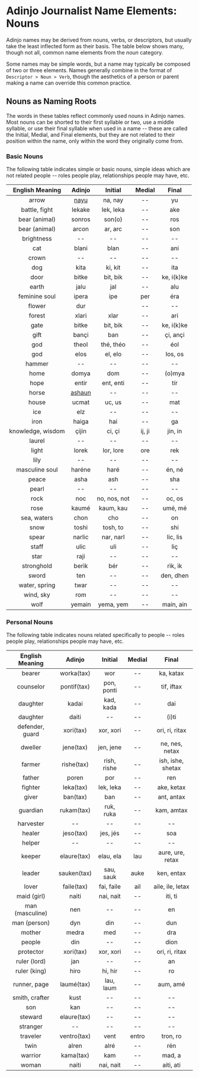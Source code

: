 # Adinjo Journalist Name Elements: Nouns

Adinjo names may be derived from nouns, verbs, or descriptors, but usually take the least inflected form as their basis. The table below shows many, though not all, common name elements from the _noun_ category.

Some names may be simple words, but a name may typically be composed of two or three elements. Names generally combine in the format of `Descriptor > Noun > Verb`, though the aesthetics of a person or parent making a name can override this common practice.

## Nouns as Naming Roots

The words in these tables reflect commonly used nouns in Adinjo names. Most nouns can be shorted to their first syllable or two, use a middle syllable, or use their final syllable when used in a name -- these are called the Initial, Medial, and Final elements, but they are not related to their position within the name, only within the word they originally come from.

### Basic Nouns

The following table indicates simple or basic nouns, simple ideas which are not related people -- roles people play, relationships people may have, etc.

| English Meaning   | Adinjo    | Initial      | Medial  | Final      |
|:-----------------:|:---------:|:------------:|:-------:|:----------:|
| arrow             | [nayu](../../lexicon/n/nayu.md)      | na, nay      | --      | yu         |
| battle, fight     | lekake    | lek, leka    | --      | ake        |
| bear (animal)     | sonros    | son(o)       | --      | ros        |
| bear (animal)     | arcon     | ar, arc      | --      | son        |
| brightness        | --        | --           | --      | --         |
| cat               | blani     | blan         | --      | ani        |
| crown             | --        | --           | --      | --         |
| dog               | kita      | ki, kit      | --      | ita        |
| door              | bitke     | bit, bik     | --      | ke, i(k)ke |
| earth             | jalu      | jal          | --      | alu        |
| feminine soul     | ipera     | ipe          | per     | éra        |
| flower            | dur       |              | --      | --         |
| forest            | xlari     | xlar         | --      | ari        |
| gate              | bitke     | bit, bik     | --      | ke, i(k)ke |
| gift              | bançi     | ban          | --      | çi, ançi   |
| god               | theol     | thé, théo    | --      | éol        |
| god               | elos      | el, elo      | --      | los, os    |
| hammer            | --        | --           | --      | --         |
| home              | domya     | dom          | --      | (o)mya     |
| hope              | entir     | ent, enti    | --      | tír        |
| horse             | [ashaun](../../lexicon/a/ashaun.md)    | --           | --      | --         |
| house             | ucmat     | uc, us       | --      | mat        |
| ice               | elz       | --           | --      | --         |
| iron              | haiga     | hai          | --      | ga         |
| knowledge, wisdom | çijin     | ci, çi       | ij, ji  | jin, in    |
| laurel            | --        | --           | --      | --         |
| light             | lorek     | lor, lore    | ore     | rek        |
| lily              | --        | --           | --      | --         |
| masculine soul    | haréne    | haré         | --      | én, né     |
| peace             | asha      | ash          | --      | sha        |
| pearl             | --        | --           | --      | --         |
| rock              | noc       | no, nos, not | --      | oc, os     |
| rose              | kaumé     | kaum, kau    | --      | umé, mé    |
| sea, waters       | chon      | cho          | --      | on         |
| snow              | toshi     | tosh, to     | --      | shi        |
| spear             | narlic    | nar, narl    | --      | lic, lis   |
| staff             | ulic      | uli          | --      | liç        |
| star              | raji      | --           | --      | --         |
| stronghold        | berìk     | bér          | --      | rìk, ìk    |
| sword             | ten       | --           | --      | den, dhen  |
| water, spring     | twar      | --           | --      | --         |
| wind, sky         | rom       | --           | --      | --         |
| wolf              | yemain    | yema, yem    | --      | main, ain  |

### Personal Nouns

The following table indicates nouns related specifically to people -- roles people play, relationships people may have, etc.

| English Meaning   | Adinjo      | Initial     | Medial  | Final             |
|:-----------------:|:-----------:|:-----------:|:-------:|:-----------------:|
| bearer            | worka(tax)  | wor         | --      | ka, katax         |
| counselor         | pontif(tax) | pon, ponti  | --      | tif, iftax        |
| daughter          | kadai       | kad, kada   | --      | dai        |
| daughter        | daiti     | --         | --      | (i)ti      |
| defender, guard   | xori(tax)   | xor, xori   | --      | ori, ri, ritax    |
| dweller           | jene(tax)   | jen, jene   | --      | ne, nes, netax    |
| farmer            | rishe(tax)  | rish, rishe | --      | ish, ishe, shetax |
| father            | poren       | por         | --      | ren               |
| fighter           | leka(tax)   | lek, leka   | --      | ake, ketax        |
| giver             | ban(tax)    | ban         | --      | ant, antax        |
| guardian          | rukam(tax)  | ruk, ruka   | --      | kam, amtax        |
| harvester         | --          | --          | --      | --                |
| healer            | jeso(tax)   | jes, jés    | --      | soa               |
| helper            | --          | --          | --      | --                |
| keeper            | elaure(tax) | elau, ela   | lau     | aure, ure, retax  |
| leader            | sauken(tax) | sau, sauk   | auke    | ken, entax        |
| lover             | faile(tax)  | fai, faile  | ail     | aile, ile, letax  |
| maid (girl)       | naiti       | nai, nait   | --      | iti, ti           |
| man (masculine)   | nen         | --          | --      | en                |
| man (person)      | dyn         | din         | --      | dun               |
| mother            | medra       | med         | --      | dra               |
| people            | din         | --          | --      | dion              |
| protector         | xori(tax)   | xor, xori   | --      | ori, ri, ritax    |
| ruler (lord)      | jan         | --          | --      | an                |
| ruler (king)      | hiro        | hi, hir     | --      | ro                |
| runner, page      | laumé(tax)  | lau, laum   | --      | aum, amé          |
| smith, crafter    | kust        | --          | --      | --                |
| son               | kan         | --          | --      | --                |
| steward           | elaure(tax) | --          | --      | --                |
| stranger          | --          | --          | --      | --                |
| traveler          | ventro(tax) | vent        | entro   | tron, ro          |
| twin              | alren       | alré        | --      | rén               |
| warrior           | kama(tax)   | kam         | --      | mad, a            |
| woman             | naiti       | nai, nait   | --      | aiti, ati         |
